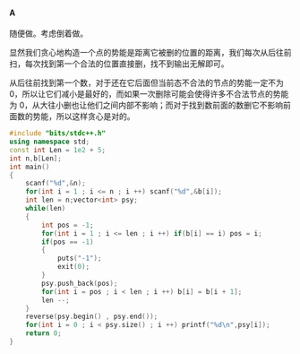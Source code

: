 #### A

随便做。考虑倒着做。

显然我们贪心地构造一个点的势能是距离它被删的位置的距离，我们每次从后往前扫，每次找到第一个合法的位置直接删，找不到输出无解即可。

从后往前找到第一个数，对于还在它后面但当前态不合法的节点的势能一定不为 $0$，所以让它们减小是最好的，而如果一次删除可能会使得许多不合法节点的势能为 $0$，从大往小删也让他们之间内部不影响；而对于找到数前面的数删它不影响前面数的势能，所以这样贪心是对的。


```cpp
#include "bits/stdc++.h"
using namespace std;
const int Len = 1e2 + 5;
int n,b[Len];
int main()
{
	scanf("%d",&n);
	for(int i = 1 ; i <= n ; i ++) scanf("%d",&b[i]);
	int len = n;vector<int> psy;
	while(len)
	{
		int pos = -1;
		for(int i = 1 ; i <= len ; i ++) if(b[i] == i) pos = i;
		if(pos == -1)
		{
			puts("-1");
			exit(0);
		}
		psy.push_back(pos);
		for(int i = pos ; i < len ; i ++) b[i] = b[i + 1];
		len --; 
	}
	reverse(psy.begin() , psy.end());
	for(int i = 0 ; i < psy.size() ; i ++) printf("%d\n",psy[i]);
	return 0;
}
```
